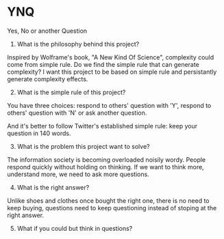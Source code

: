 # YNQ
Yes, No or another Question

1. What is the philosophy behind this project?

  Inspired by Wolframe's book, "A New Kind Of Science", complexity could come from simple rule.
  Do we find the simple rule that can generate complexity?
  I want this project to be based on simple rule and persistantly generate complexity effects.

2. What is the simple rule of this project?

  You have three choices: respond to others' question with 'Y', respond to others' question with 'N' or ask another question.

  And it's better to follow Twitter's established simple rule: keep your question in 140 words.

3. What is the problem this project want to solve?

  The information society is becoming overloaded noisily wordy.
  People respond quickly without holding on thinking.
  If we want to think more, understand more, we need to ask more questions.

4. What is the right answer?

  Unlike shoes and clothes once bought the right one, there is no need to keep buying, questions need to keep questioning instead of stoping at the right answer.

5. What if you could but think in questions?
